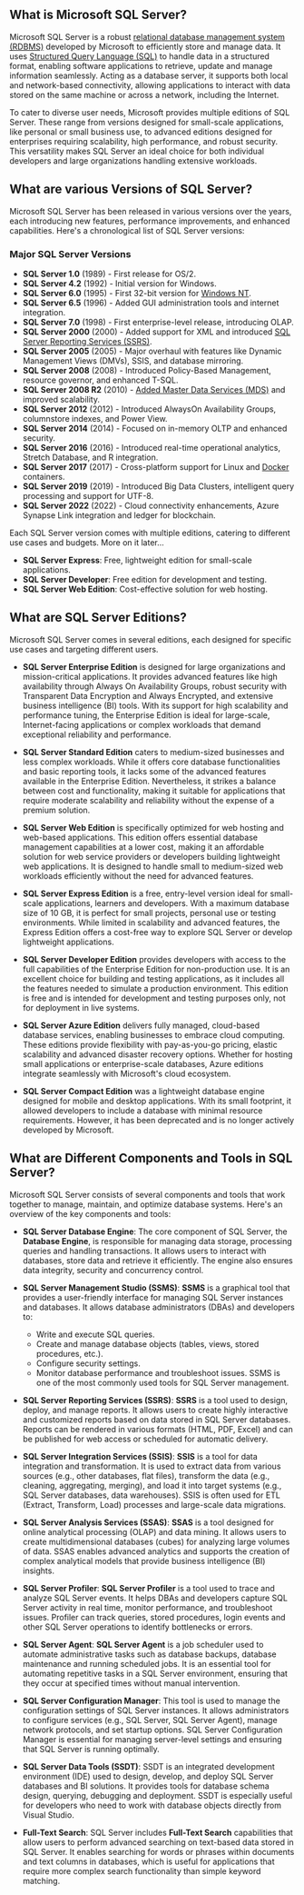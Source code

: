 ## What is Microsoft SQL Server?

Microsoft SQL Server is a robust [relational database management system (RDBMS)][1] developed by Microsoft to efficiently store and manage data. It uses [Structured Query Language (SQL)][2] to handle data in a structured format, enabling software applications to retrieve, update and manage information seamlessly. Acting as a database server, it supports both local and network-based connectivity, allowing applications to interact with data stored on the same machine or across a network, including the Internet. 

To cater to diverse user needs, Microsoft provides multiple editions of SQL Server. These range from versions designed for small-scale applications, like personal or small business use, to advanced editions designed for enterprises requiring scalability, high performance, and robust security. This versatility makes SQL Server an ideal choice for both individual developers and large organizations handling extensive workloads.

## What are various Versions of SQL Server?

Microsoft SQL Server has been released in various versions over the years, each introducing new features, performance improvements, and enhanced capabilities. Here's a chronological list of SQL Server versions:

### Major SQL Server Versions

- **SQL Server 1.0** (1989) - First release for OS/2.
- **SQL Server 4.2** (1992) - Initial version for Windows.
- **SQL Server 6.0** (1995) - First 32-bit version for [Windows NT][3].
- **SQL Server 6.5** (1996) - Added GUI administration tools and internet integration.
- **SQL Server 7.0** (1998) - First enterprise-level release, introducing OLAP.
- **SQL Server 2000** (2000) - Added support for XML and introduced [SQL Server Reporting Services (SSRS)][4].
- **SQL Server 2005** (2005) - Major overhaul with features like Dynamic Management Views (DMVs), SSIS, and database mirroring.
- **SQL Server 2008** (2008) - Introduced Policy-Based Management, resource governor, and enhanced T-SQL.
- **SQL Server 2008 R2** (2010) - [Added Master Data Services (MDS)][5] and improved scalability.
- **SQL Server 2012** (2012) - Introduced AlwaysOn Availability Groups, columnstore indexes, and Power View.
- **SQL Server 2014** (2014) - Focused on in-memory OLTP and enhanced security.
- **SQL Server 2016** (2016) - Introduced real-time operational analytics, Stretch Database, and R integration.
- **SQL Server 2017** (2017) - Cross-platform support for Linux and [Docker][6] containers.
- **SQL Server 2019** (2019) - Introduced Big Data Clusters, intelligent query processing and support for UTF-8.
- **SQL Server 2022** (2022) - Cloud connectivity enhancements, Azure Synapse Link integration and ledger for blockchain.

Each SQL Server version comes with multiple editions, catering to different use cases and budgets. More on it later...

-   **SQL Server Express**: Free, lightweight edition for small-scale applications.
-   **SQL Server Developer**: Free edition for development and testing.
-   **SQL Server Web Edition**: Cost-effective solution for web hosting.

## What are SQL Server Editions?

Microsoft SQL Server comes in several editions, each designed for specific use cases and targeting different users.

- **SQL Server Enterprise Edition** is designed for large organizations and mission-critical applications. It provides advanced features like high availability through Always On Availability Groups, robust security with Transparent Data Encryption and Always Encrypted, and extensive business intelligence (BI) tools. With its support for high scalability and performance tuning, the Enterprise Edition is ideal for large-scale, Internet-facing applications or complex workloads that demand exceptional reliability and performance.

- **SQL Server Standard Edition** caters to medium-sized businesses and less complex workloads. While it offers core database functionalities and basic reporting tools, it lacks some of the advanced features available in the Enterprise Edition. Nevertheless, it strikes a balance between cost and functionality, making it suitable for applications that require moderate scalability and reliability without the expense of a premium solution.

- **SQL Server Web Edition** is specifically optimized for web hosting and web-based applications. This edition offers essential database management capabilities at a lower cost, making it an affordable solution for web service providers or developers building lightweight web applications. It is designed to handle small to medium-sized web workloads efficiently without the need for advanced features.

- **SQL Server Express Edition** is a free, entry-level version ideal for small-scale applications, learners and developers. With a maximum database size of 10 GB, it is perfect for small projects, personal use or testing environments. While limited in scalability and advanced features, the Express Edition offers a cost-free way to explore SQL Server or develop lightweight applications.

- **SQL Server Developer Edition** provides developers with access to the full capabilities of the Enterprise Edition for non-production use. It is an excellent choice for building and testing applications, as it includes all the features needed to simulate a production environment. This edition is free and is intended for development and testing purposes only, not for deployment in live systems.

- **SQL Server Azure Edition** delivers fully managed, cloud-based database services, enabling businesses to embrace cloud computing. These editions provide flexibility with pay-as-you-go pricing, elastic scalability and advanced disaster recovery options. Whether for hosting small applications or enterprise-scale databases, Azure editions integrate seamlessly with Microsoft's cloud ecosystem.

- **SQL Server Compact Edition** was a lightweight database engine designed for mobile and desktop applications. With its small footprint, it allowed developers to include a database with minimal resource requirements. However, it has been deprecated and is no longer actively developed by Microsoft.

## What are Different Components and Tools in SQL Server?

Microsoft SQL Server consists of several components and tools that work together to manage, maintain, and optimize database systems. Here's an overview of the key components and tools:

- **SQL Server Database Engine**: The core component of SQL Server, the **Database Engine**, is responsible for managing data storage, processing queries and handling transactions. It allows users to interact with databases, store data and retrieve it efficiently. The engine also ensures data integrity, security and concurrency control.

- **SQL Server Management Studio (SSMS)**: **SSMS** is a graphical tool that provides a user-friendly interface for managing SQL Server instances and databases. It allows database administrators (DBAs) and developers to:
   - Write and execute SQL queries.
   - Create and manage database objects (tables, views, stored procedures, etc.).
   - Configure security settings.
   - Monitor database performance and troubleshoot issues. SSMS is one of the most commonly used tools for SQL Server management.
 
- **SQL Server Reporting Services (SSRS)**: **SSRS** is a tool used to design, deploy, and manage reports. It allows users to create highly interactive and customized reports based on data stored in SQL Server databases. Reports can be rendered in various formats (HTML, PDF, Excel) and can be published for web access or scheduled for automatic delivery.

- **SQL Server Integration Services (SSIS)**: **SSIS** is a tool for data integration and transformation. It is used to extract data from various sources (e.g., other databases, flat files), transform the data (e.g., cleaning, aggregating, merging), and load it into target systems (e.g., SQL Server databases, data warehouses). SSIS is often used for ETL (Extract, Transform, Load) processes and large-scale data migrations.

- **SQL Server Analysis Services (SSAS)**: **SSAS** is a tool designed for online analytical processing (OLAP) and data mining. It allows users to create multidimensional databases (cubes) for analyzing large volumes of data. SSAS enables advanced analytics and supports the creation of complex analytical models that provide business intelligence (BI) insights.

- **SQL Server Profiler**: **SQL Server Profiler** is a tool used to trace and analyze SQL Server events. It helps DBAs and developers capture SQL Server activity in real time, monitor performance, and troubleshoot issues. Profiler can track queries, stored procedures, login events and other SQL Server operations to identify bottlenecks or errors.

- **SQL Server Agent**: **SQL Server Agent** is a job scheduler used to automate administrative tasks such as database backups, database maintenance and running scheduled jobs. It is an essential tool for automating repetitive tasks in a SQL Server environment, ensuring that they occur at specified times without manual intervention.

- **SQL Server Configuration Manager**: This tool is used to manage the configuration settings of SQL Server instances. It allows administrators to configure services (e.g., SQL Server, SQL Server Agent), manage network protocols, and set startup options. SQL Server Configuration Manager is essential for managing server-level settings and ensuring that SQL Server is running optimally.

- **SQL Server Data Tools (SSDT)**: SSDT is an integrated development environment (IDE) used to design, develop, and deploy SQL Server databases and BI solutions. It provides tools for database schema design, querying, debugging and deployment. SSDT is especially useful for developers who need to work with database objects directly from Visual Studio.

- **Full-Text Search**: SQL Server includes **Full-Text Search** capabilities that allow users to perform advanced searching on text-based data stored in SQL Server. It enables searching for words or phrases within documents and text columns in databases, which is useful for applications that require more complex search functionality than simple keyword matching.


[1]: https://blog.fileformat.com/software/what-is-database-managment-system-dbms/
[2]: https://en.wikipedia.org/wiki/SQL
[3]: https://en.wikipedia.org/wiki/Windows_NT
[4]: https://en.wikipedia.org/wiki/SQL_Server_Reporting_Services
[5]: https://en.wikipedia.org/wiki/Microsoft_SQL_Server_Master_Data_Services
[6]: https://en.wikipedia.org/wiki/Docker_(software)
